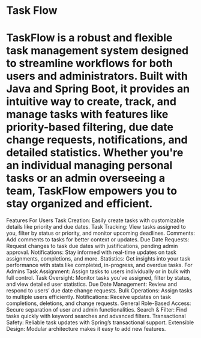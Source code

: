 # Task Flow
# TaskFlow is a robust and flexible task management system designed to streamline workflows for both users and administrators. Built with Java and Spring Boot, it provides an intuitive way to create, track, and manage tasks with features like priority-based filtering, due date change requests, notifications, and detailed statistics. Whether you're an individual managing personal tasks or an admin overseeing a team, TaskFlow empowers you to stay organized and efficient.

Features
For Users
Task Creation: Easily create tasks with customizable details like priority and due dates.
Task Tracking: View tasks assigned to you, filter by status or priority, and monitor upcoming deadlines.
Comments: Add comments to tasks for better context or updates.
Due Date Requests: Request changes to task due dates with justifications, pending admin approval.
Notifications: Stay informed with real-time updates on task assignments, completions, and more.
Statistics: Get insights into your task performance with stats like completed, in-progress, and overdue tasks.
For Admins
Task Assignment: Assign tasks to users individually or in bulk with full control.
Task Oversight: Monitor tasks you’ve assigned, filter by status, and view detailed user statistics.
Due Date Management: Review and respond to users’ due date change requests.
Bulk Operations: Assign tasks to multiple users efficiently.
Notifications: Receive updates on task completions, deletions, and change requests.
General
Role-Based Access: Secure separation of user and admin functionalities.
Search & Filter: Find tasks quickly with keyword searches and advanced filters.
Transactional Safety: Reliable task updates with Spring’s transactional support.
Extensible Design: Modular architecture makes it easy to add new features.
